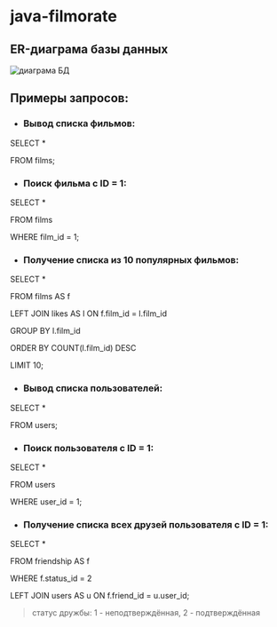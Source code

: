 # java-filmorate

## ER-диаграма базы данных

![диаграма БД](https://user-images.githubusercontent.com/118027659/234253910-fa5df983-21f5-4d09-97e7-e3aa6be6171f.png)


## Примеры запросов:

* ### Вывод списка фильмов:
SELECT *

FROM films;

* ### Поиск фильма с ID = 1:
SELECT *

FROM films

WHERE film_id = 1;

* ### Получение списка из 10 популярных фильмов:
SELECT *

FROM films AS f

LEFT JOIN likes AS l ON f.film_id = l.film_id

GROUP BY l.film_id

ORDER BY COUNT(l.film_id) DESC

LIMIT 10;

* ### Вывод списка пользователей:
SELECT *

FROM users;

* ### Поиск пользователя с ID = 1:
SELECT *

FROM users

WHERE user_id = 1;

* ### Получение списка всех друзей пользователя с ID = 1:
SELECT *

FROM friendship AS f

WHERE f.status_id = 2

LEFT JOIN users AS u ON f.friend_id = u.user_id;

> статус дружбы: 1 - неподтверждённая, 2 - подтверждённая
